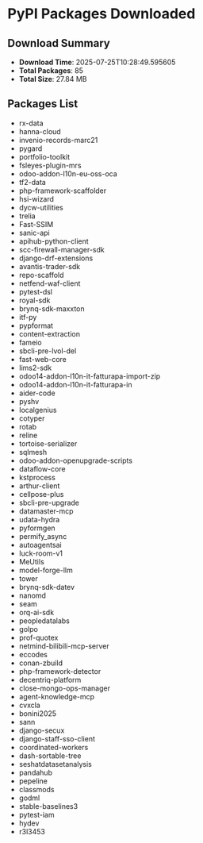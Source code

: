 # PyPI Packages Downloaded

## Download Summary
- **Download Time**: 2025-07-25T10:28:49.595605
- **Total Packages**: 85
- **Total Size**: 27.84 MB

## Packages List
- rx-data
- hanna-cloud
- invenio-records-marc21
- pygard
- portfolio-toolkit
- fsleyes-plugin-mrs
- odoo-addon-l10n-eu-oss-oca
- tf2-data
- php-framework-scaffolder
- hsi-wizard
- dycw-utilities
- trelia
- Fast-SSIM
- sanic-api
- apihub-python-client
- scc-firewall-manager-sdk
- django-drf-extensions
- avantis-trader-sdk
- repo-scaffold
- netfend-waf-client
- pytest-dsl
- royal-sdk
- brynq-sdk-maxxton
- itf-py
- pypformat
- content-extraction
- fameio
- sbcli-pre-lvol-del
- fast-web-core
- lims2-sdk
- odoo14-addon-l10n-it-fatturapa-import-zip
- odoo14-addon-l10n-it-fatturapa-in
- aider-code
- pyshv
- localgenius
- cotyper
- rotab
- reline
- tortoise-serializer
- sqlmesh
- odoo-addon-openupgrade-scripts
- dataflow-core
- kstprocess
- arthur-client
- cellpose-plus
- sbcli-pre-upgrade
- datamaster-mcp
- udata-hydra
- pyformgen
- permify_async
- autoagentsai
- luck-room-v1
- MeUtils
- model-forge-llm
- tower
- brynq-sdk-datev
- nanomd
- seam
- orq-ai-sdk
- peopledatalabs
- golpo
- prof-quotex
- netmind-bilibili-mcp-server
- eccodes
- conan-zbuild
- php-framework-detector
- decentriq-platform
- close-mongo-ops-manager
- agent-knowledge-mcp
- cvxcla
- bonini2025
- sann
- django-secux
- django-staff-sso-client
- coordinated-workers
- dash-sortable-tree
- seshatdatasetanalysis
- pandahub
- pepeline
- classmods
- godml
- stable-baselines3
- pytest-iam
- hydev
- r3l3453
